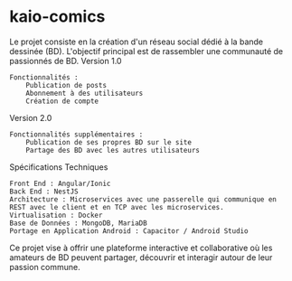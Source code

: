 # kaio-comics 
Le projet consiste en la création d'un réseau social dédié à la bande dessinée (BD). L'objectif principal est de rassembler une communauté de passionnés de BD.
Version 1.0

    Fonctionnalités :
        Publication de posts
        Abonnement à des utilisateurs
        Création de compte

Version 2.0

    Fonctionnalités supplémentaires :
        Publication de ses propres BD sur le site
        Partage des BD avec les autres utilisateurs

Spécifications Techniques

    Front End : Angular/Ionic
    Back End : NestJS
    Architecture : Microservices avec une passerelle qui communique en REST avec le client et en TCP avec les microservices.
    Virtualisation : Docker
    Base de Données : MongoDB, MariaDB
    Portage en Application Android : Capacitor / Android Studio

Ce projet vise à offrir une plateforme interactive et collaborative où les amateurs de BD peuvent partager, découvrir et interagir autour de leur passion commune.
